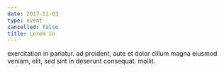 ```yaml
---
date: 2017-11-03
type: event
cancelled: false
title: Lorem in
---
```

exercitation in pariatur. ad proident, aute et dolor cillum magna eiusmod veniam, elit, sed sint in deserunt consequat. mollit.